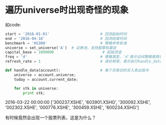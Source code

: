 # 遍历universe时出现奇怪的现象

如code:

```python
start = '2016-01-01'                       # 回测起始时间
end = '2016-04-18'                         # 回测结束时间
benchmark = 'HS300'                        # 策略参考标准
universe = set_universe('A')  # 证券池，支持股票和基金
capital_base = 1000000                      # 起始资金
freq = 'd'                                 # 策略类型，'d'表示日间策略使用日线回测，'m'表示日内策略使用分钟线回测
refresh_rate = 1                           # 调仓频率，表示执行handle_data的时间间隔，若freq = 'd'时间间隔的单位为交易日，若freq = 'm'时间间隔为分钟

def handle_data(account):                  # 每个交易日的买入卖出指令
    universe = account.universe;
    today = account.current_date;

    for stk in universe:
        print stk;
```

2016-03-22 00:00:00 ['300237.XSHE', '603901.XSHG', '300092.XSHE', '002302.XSHE', '000776.XSHE', '300459.XSHE', '600234.XSHG']

有时候竟然会出现一个股票列表，这是为什么？